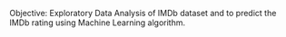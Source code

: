 Objective: Exploratory Data Analysis of IMDb dataset and to predict the IMDb rating using Machine Learning algorithm.
